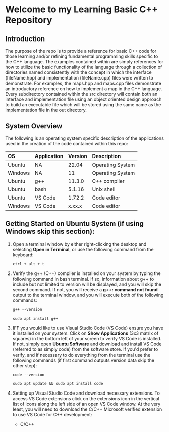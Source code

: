 # Welcome to my Learning Basic C++ Repository

## Introduction

The purpose of the repo is to provide a reference for basic C++ code for those learning and/or refining fundamental programming skills specific to the C++ language. The examples contained within are simply references for how to utilize the basic functionality of the language through a collection of directories named consistently with the concept in which the interface (fileName.hpp) and implementation (fileName.cpp) files were written to demonstrate. For examples, the maps.hpp and maps.cpp files demonstrate an introductory reference on how to implement a map in the C++ language. Every subdirectory contained within the src directory will contain both an interface and implementation file using an object oriented design approach to build an executable file which will be stored using the same name as the implementation file in the out directory. 

## System Overview

The following is an operating system specific description of the applications used in the creation of the code contained within this repo:

| OS      | Application | Version | Description      |
| :---    | :---        | :---    | :---             |
| Ubuntu  | NA          | 22.04   | Operating System |
| Windows | NA          | 11      | Operating System |
| Ubuntu  | g++         | 11.3.0  | C++ compiler     |
| Ubuntu  | bash        | 5.1.16  | Unix shell       |
| Ubuntu  | VS Code     | 1.72.2  | Code editor      |
| Windows | VS Code     | x.xx.x  | Code editor      |

## Getting Started on Ubuntu System (if using Windows skip this section):

1. Open a terminal window by either right-clicking the desktop and selecting **Open in Terminal**, or use the following command from the keyboard:

   `ctrl + alt + t` 
   
2. Verify the g++ (C++) compiler is installed on your system by typing the following command in bash terminal. If so, information about g++ to include but not limited to version will be displayed, and you will skip the second command. If not, you will receive a **g++: command not found** output to the terminal window, and you will execute both of the following commands: 

    `g++ --version`
    
    `sudo apt install g++`
    
3. IFF you would like to use Visual Studio Code (VS Code) ensure you have it installed on your system. Click on **Show Applications** (3x3 matrix of squares) in the bottom left of your screen to verify VS Code is installed. If not, simply open **Ubuntu Software** and download and install VS Code (referred to as simply code) from the software store. If you'd prefer to verify, and if necessary to do everything from the terminal use the following commands (if first command outputs version data skip the other step):

    `code --version`
    
    `sudo apt update && sudo apt install code`
    
4. Setting up Visual Studio Code and download necessary extensions. To access VS Code extensions click on the extensions icon in the vertical list of icons along the left side of an open VS Code window. At the very least, you will need to download the C/C++ Microsoft verified extension to use VS Code for C++ development:

    - C/C++
    

